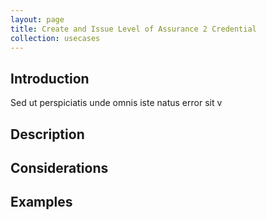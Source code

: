 ```yaml
---
layout: page
title: Create and Issue Level of Assurance 2 Credential
collection: usecases
---
```


## Introduction

Sed ut perspiciatis unde omnis iste natus error sit v

## Description

## Considerations

## Examples
